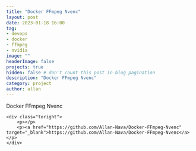 ```yaml
---
title: "Docker FFmpeg Nvenc"
layout: post
date: 2023-01-18 16:00
tag: 
- devops
- docker
- ffmpeg
- nvidia
image: ""
headerImage: false
projects: true
hidden: false # don't count this post in blog pagination
description: "Docker FFmpeg Nvenc"
category: project
author: allan
---
```


<div class="side-by-side">
    <div class="toleft">
        <figcaption class="caption">Docker FFmpeg Nvenc</figcaption>
    </div>

    <div class="toright">
        <p></p>
        <p><a href="https://github.com/Allan-Nava/Docker-FFmpeg-Nvenc" target="_blank">https://github.com/Allan-Nava/Docker-FFmpeg-Nvenc</a></p>
    </div>
</div>
